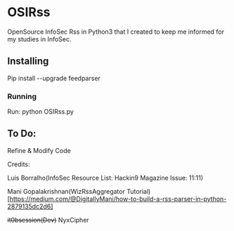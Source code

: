 # OSIRss
OpenSource InfoSec Rss in Python3 that I created to keep me informed for my studies in InfoSec.

## Installing
Pip install --upgrade feedparser

### Running
Run: python OSIRss.py

To Do:
------
Refine & Modify Code

Credits:

Luis Borralho(InfoSec Resource List: Hackin9 Magazine Issue: 11:11)

Mani Gopalakrishnan(WizRssAggregator Tutorial) [https://medium.com/@DigitallyMani/how-to-build-a-rss-parser-in-python-2879135dc2d6]

~~it0bsession(Dev)~~
NyxCipher

